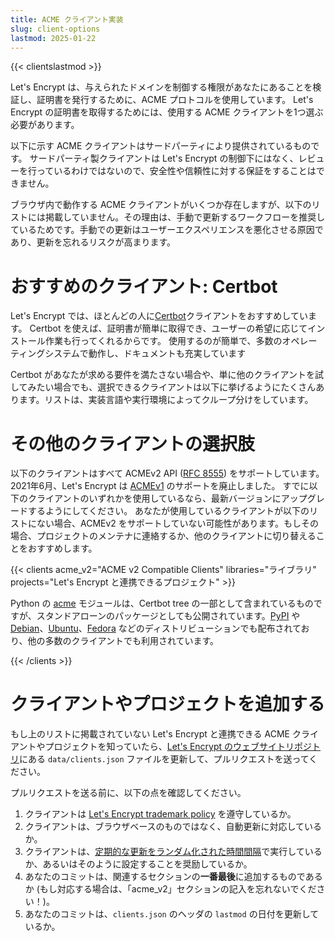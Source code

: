 ```yaml
---
title: ACME クライアント実装
slug: client-options
lastmod: 2025-01-22
---
```


{{< clientslastmod >}}

Let's Encrypt は、与えられたドメインを制御する権限があなたにあることを検証し、証明書を発行するために、ACME プロトコルを使用しています。 Let's Encrypt の証明書を取得するためには、使用する ACME クライアントを1つ選ぶ必要があります。

以下に示す ACME クライアントはサードパーティにより提供されているものです。 サードパーティ製クライアントは Let's Encrypt の制御下にはなく、レビューを行っているわけではないので、安全性や信頼性に対する保証をすることはできません。

ブラウザ内で動作する ACME クライアントがいくつか存在しますが、以下のリストには掲載していません。その理由は、手動で更新するワークフローを推奨しているためです。手動での更新はユーザーエクスペリエンスを悪化させる原因であり、更新を忘れるリスクが高まります。

# おすすめのクライアント: Certbot

Let's Encrypt では、ほとんどの人に[Certbot](https://certbot.eff.org/)クライアントをおすすめしています。 Certbot を使えば、証明書が簡単に取得でき、ユーザーの希望に応じてインストール作業も行ってくれるからです。 使用するのが簡単で、多数のオペレーティングシステムで動作し、ドキュメントも充実しています

Certbot があなたが求める要件を満たさない場合や、単に他のクライアントを試してみたい場合でも、選択できるクライアントは以下に挙げるようにたくさんあります。リストは、実装言語や実行環境によってクループ分けをしています。

# その他のクライアントの選択肢

以下のクライアントはすべて ACMEv2 API ([RFC 8555](https://tools.ietf.org/html/rfc8555)) をサポートしています。 2021年6月、Let's Encrypt は [ACMEv1](https://community.letsencrypt.org/t/end-of-life-plan-for-acmev1/88430/27) のサポートを廃止しました。 すでに以下のクライアントのいずれかを使用しているなら、最新バージョンにアップグレードするようにしてください。 あなたが使用しているクライアントが以下のリストにない場合、ACMEv2 をサポートしていない可能性があります。もしその場合、プロジェクトのメンテナに連絡するか、他のクライアントに切り替えることをおすすめします。

{{< clients acme_v2="ACME v2 Compatible Clients" libraries="ライブラリ" projects="Let's Encrypt と連携できるプロジェクト" >}}

Python の [acme](https://github.com/certbot/certbot/tree/main/acme) モジュールは、Certbot tree の一部として含まれているものですが、スタンドアローンのパッケージとしても公開されています。[PyPI](https://pypi.python.org/pypi/acme) や [Debian](https://packages.debian.org/search?keywords=python-acme)、[Ubuntu](https://launchpad.net/ubuntu/+source/python-acme)、[Fedora](https://bodhi.fedoraproject.org/updates/?packages=python-acme) などのディストリビューションでも配布されており、他の多数のクライアントでも利用されています。

{{< /clients >}}

# クライアントやプロジェクトを追加する

もし上のリストに掲載されていない Let's Encrypt と連携できる ACME クライアントやプロジェクトを知っていたら、[Let's Encrypt のウェブサイトリポジトリ](https://github.com/letsencrypt/website/)にある `data/clients.json` ファイルを更新して、プルリクエストを送ってください。

プルリクエストを送る前に、以下の点を確認してください。

1. クライアントは [Let's Encrypt trademark policy](https://www.abetterinternet.org/trademarks) を遵守しているか。
1. クライアントは、ブラウザベースのものではなく、自動更新に対応しているか。
1. クライアントは、[定期的な更新をランダム化された時間間隔](/docs/integration-guide#when-to-renew)で実行しているか、あるいはそのように設定することを奨励しているか。
1. あなたのコミットは、関連するセクションの**一番最後**に追加するものであるか (もし対応する場合は、「acme_v2」セクションの記入を忘れないでください！)。
1. あなたのコミットは、`clients.json` のヘッダの `lastmod` の日付を更新しているか。
